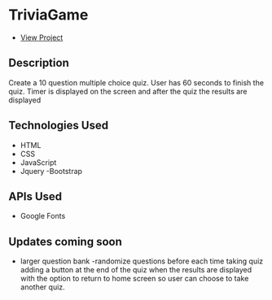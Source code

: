 # TriviaGame

* [View Project](https://rishabh7890.github.io/TriviaGame/)

## Description
Create a 10 question multiple choice quiz. User has 60 seconds to finish the quiz. Timer is displayed on the screen and after the quiz the results are displayed 

## Technologies Used
- HTML
- CSS
- JavaScript
- Jquery
-Bootstrap

## APIs Used
- Google Fonts

## Updates coming soon 
- larger question bank 
-randomize questions before each time taking quiz 
adding a button at the end of the quiz when the results are displayed with the option to return to home screen so user can choose to take another quiz. 


